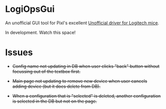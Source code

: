 # LogiOpsGui

An unofficial GUI tool for Pixl's excellent [Unofficial driver for Logitech mice](https://github.com/PixlOne/logiops).

In development. Watch this space!

# Issues

* ~~Config name not updating in DB when user clicks "back" button without focussing out of the textbox first.~~

* ~~Main page not updating to remove new device when user cancels adding device (but it does delete from DB).~~

* ~~When a configuration that is "selected" is deleted, another configuration is selected in the DB but not on the page.~~



